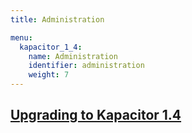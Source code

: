 ```yaml
---
title: Administration

menu:
  kapacitor_1_4:
    name: Administration
    identifier: administration
    weight: 7
---
```


## [Upgrading to Kapacitor 1.4](/kapacitor/v1.4/administration/upgrading/)
